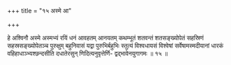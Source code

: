 +++
title = "१५ अस्मे आ"

+++

हे अश्विनौ अस्मे अस्मभ्यं रयिं धनं आवहतम् आनयतम् कथम्भूतं शतवन्तं शतसङ्ख्योपेतं सहस्रिणं सहस्रसङ्ख्योपेतञ्च पुरुक्षुम् बहुनिवासं यद्वा पुरुभिर्बहुभिः स्तुत्यं विश्वधायसं विश्वेषां सर्वेषामस्मदीयानां धारकं वहिहाधाञ्भ्यश्छन्दसीति दधातेरसुन् णिदित्यनुवृत्तेर्णि- द्वद्भावेनयुगागमः ॥ १५ ॥